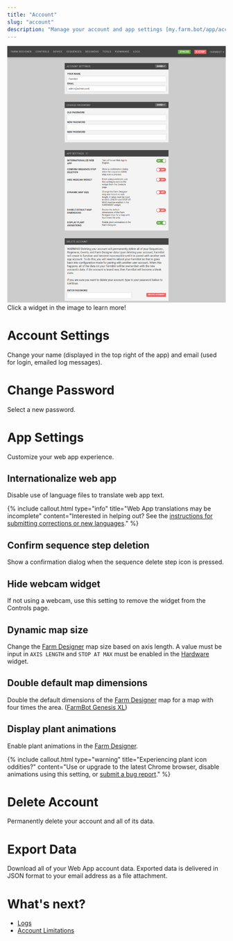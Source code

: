 ```yaml
---
title: "Account"
slug: "account"
description: "Manage your account and app settings [my.farm.bot/app/account](https://my.farm.bot/app/account)"
---
```



<div class="nav-image">
  <img class="nav-image" src="_images/account.png" alt="Account" />
  <a href="#account-settings" style="top: 6.66%; left: 26.34%; width: 47.39%; height: 11.98%;"></a>
  <a href="#change-password" style="top: 21.76%; left: 26.27%; width: 47.32%; height: 15.71%;"></a>
  <a href="#app-settings" style="top: 40.56%; left: 26.34%; width: 47.46%; height: 31.23%;"></a>
  <a href="#delete-account" style="top: 74.94%; left: 26.27%; width: 47.53%; height: 24.33%;"></a>
</div>
<figcaption class="caption">Click a widget in the image to learn more!</figcaption>



# Account Settings

Change your name (displayed in the top right of the app) and email (used for login, emailed log messages).

# Change Password

Select a new password.

# App Settings

Customize your web app experience.

## Internationalize web app
Disable use of language files to translate web app text.

{%
include callout.html
type="info"
title="Web App translations may be incomplete"
content="Interested in helping out? See the [instructions for submitting corrections or new languages](https://github.com/FarmBot/Farmbot-Web-App#translating-the-web-app-into-your-language)."
%}

## Confirm sequence step deletion
Show a confirmation dialog when the sequence delete step icon is pressed.

## Hide webcam widget
If not using a webcam, use this setting to remove the widget from the Controls page.

## Dynamic map size
Change the [Farm Designer](farm-designer.md)  map size based on axis length. A value must be input in `AXIS LENGTH` and `STOP AT MAX` must be enabled in the [Hardware](device.md#hardware-widget) widget.

## Double default map dimensions
Double the default dimensions of the [Farm Designer](farm-designer.md) map for a map with four times the area. ([FarmBot Genesis XL](https://farm.bot/))

## Display plant animations
Enable plant animations in the [Farm Designer](farm-designer.md).

{%
include callout.html
type="warning"
title="Experiencing plant icon oddities?"
content="Use or upgrade to the latest Chrome browser, disable animations using this setting, or [submit a bug report](https://github.com/FarmBot/Farmbot-Web-App/issues/new)."
%}



# Delete Account

Permanently delete your account and all of its data.

# Export Data

Download all of your Web App account data. Exported data is delivered in JSON format to your email address as a file attachment.

# What's next?

 * [Logs](account/logs.md)
 * [Account Limitations](account/account-limitations.md)
